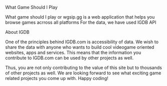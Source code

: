 What Game Should I Play

What game should I play or wgsip.gg is a web application that helps you browse games acrross all platforms
For the data, we have used IGDB API

About IGDB 

One of the principles behind IGDB.com is accessibility of data. We wish to share the data with anyone who wants to build cool videogame oriented websites, apps and services. This means that the information you contribute to IGDB.com can be used by other projects as well.

Thus, you are not only contributing to the value of this site but to thousands of other projects as well. We are looking forward to see what exciting game related projects you come up with. Happy coding!
